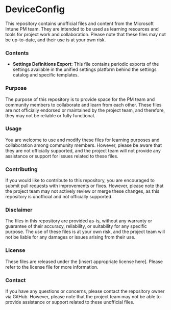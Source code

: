 # DeviceConfig

This repository contains unofficial files and content from the Microsoft Intune PM team. 
They are intended to be used as learning resources and tools for project work and collaboration. Please note that these files may not be up-to-date, and their use is at your own risk.

### Contents

- **Settings Definitions Export**: This file contains periodic exports of the settings available in the unified settings platform behind the settings catalog and specific templates.

### Purpose
The purpose of this repository is to provide space for the PM team and community members to collaborate and learn from each other. These files are not officially endorsed or maintained by the project team, and therefore, they may not be reliable or fully functional.

### Usage
You are welcome to use and modify these files for learning purposes and collaboration among community members. However, please be aware that they are not officially supported, and the project team will not provide any assistance or support for issues related to these files.

### Contributing
If you would like to contribute to this repository, you are encouraged to submit pull requests with improvements or fixes. However, please note that the project team may not actively review or merge these changes, as this repository is unofficial and not officially supported.

### Disclaimer
The files in this repository are provided as-is, without any warranty or guarantee of their accuracy, reliability, or suitability for any specific purpose. The use of these files is at your own risk, and the project team will not be liable for any damages or issues arising from their use.

### License
These files are released under the [insert appropriate license here]. Please refer to the license file for more information.

### Contact
If you have any questions or concerns, please contact the repository owner via GitHub. However, please note that the project team may not be able to provide assistance or support related to these unofficial files.
